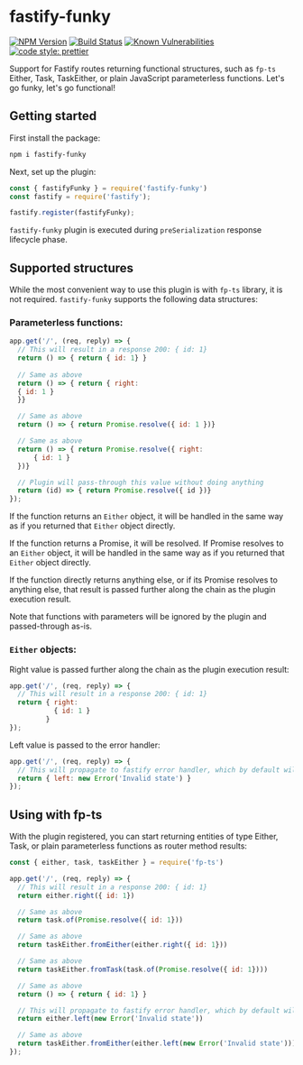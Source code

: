 # fastify-funky

[![NPM Version][npm-image]][npm-url]
[![Build Status](https://github.com/fastify/fastify-funky/workflows/ci/badge.svg)](https://github.com/fastify/fastify-funky/actions)
[![Known Vulnerabilities](https://snyk.io/test/github/fastify/fastify-funky/badge.svg)](https://snyk.io/test/github/fastify/fastify-funky)
[![code style: prettier](https://img.shields.io/badge/code_style-prettier-ff69b4.svg?style=flat)](https://github.com/prettier/prettier)

Support for Fastify routes returning functional structures, such as `fp-ts` Either, Task, TaskEither, or plain JavaScript parameterless functions.
Let's go funky, let's go functional!

## Getting started

First install the package:

```bash
npm i fastify-funky
```

Next, set up the plugin:

```js
const { fastifyFunky } = require('fastify-funky')
const fastify = require('fastify');

fastify.register(fastifyFunky);
``` 

`fastify-funky` plugin is executed during `preSerialization` response lifecycle phase.

## Supported structures

While the most convenient way to use this plugin is with `fp-ts` library, it is not required.
`fastify-funky` supports the following data structures:

### Parameterless functions:

```js
app.get('/', (req, reply) => {
  // This will result in a response 200: { id: 1}
  return () => { return { id: 1} }
  
  // Same as above
  return () => { return { right:
  { id: 1 }
  }}

  // Same as above
  return () => { return Promise.resolve({ id: 1 })}

  // Same as above
  return () => { return Promise.resolve({ right:
      { id: 1 }
  })}

  // Plugin will pass-through this value without doing anything
  return (id) => { return Promise.resolve({ id })}
});
```

If the function returns an `Either` object, it will be handled in the same way as if you returned that `Either` object directly.  

If the function returns a Promise, it will be resolved. If Promise resolves to an `Either` object, it will be handled in the same way as if you returned that `Either` object directly.   

If the function directly returns anything else, or if its Promise resolves to anything else, that result is passed further along the chain as the plugin execution result. 

Note that functions with parameters will be ignored by the plugin and passed-through as-is.

### `Either` objects:

Right value is passed further along the chain as the plugin execution result:

```js
app.get('/', (req, reply) => {
  // This will result in a response 200: { id: 1}
  return { right: 
           { id: 1 }
         } 
});
```

Left value is passed to the error handler:

```js
app.get('/', (req, reply) => {
  // This will propagate to fastify error handler, which by default will result in a response 500: Internal server error
  return { left: new Error('Invalid state') } 
});
```

## Using with fp-ts

With the plugin registered, you can start returning entities of type Either, Task, or plain parameterless functions as router method results:

```js
const { either, task, taskEither } = require('fp-ts')

app.get('/', (req, reply) => {
  // This will result in a response 200: { id: 1}
  return either.right({ id: 1})

  // Same as above
  return task.of(Promise.resolve({ id: 1}))

  // Same as above
  return taskEither.fromEither(either.right({ id: 1}))

  // Same as above
  return taskEither.fromTask(task.of(Promise.resolve({ id: 1})))

  // Same as above
  return () => { return { id: 1} } 

  // This will propagate to fastify error handler, which by default will result in a response 500: Internal server error
  return either.left(new Error('Invalid state'))

  // Same as above
  return taskEither.fromEither(either.left(new Error('Invalid state')))
});
```

[npm-image]: https://img.shields.io/npm/v/fastify-funky.svg
[npm-url]: https://npmjs.org/package/fastify-funky
[downloads-image]: https://img.shields.io/npm/dm/fastify-funky.svg
[downloads-url]: https://npmjs.org/package/fastify-funky
